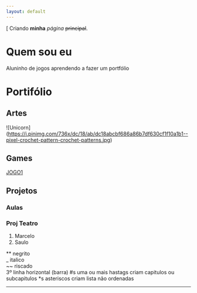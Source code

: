 ```yaml
---
layout: default
---
```

[
Criando **minha** _página_ ~~principal~~.

# Quem sou eu

Aluninho de jogos aprendendo a fazer um portfólio

# Portifólio

## Artes

![Unicorn] (https://i.pinimg.com/736x/dc/18/ab/dc18abcbf686a86b7df630cf1f10a1b1--pixel-crochet-pattern-crochet-patterns.jpg)

## Games

[JOGO1]()

## Projetos
### Aulas
### Proj Teatro

1. Marcelo
2. Saulo


** negrito  
_ italico  
~~ riscado  
3º linha horizontal (barra)
#s uma ou mais hastags criam capitulos ou subcapitulos
*s asteriscos criam lista não ordenadas


***
